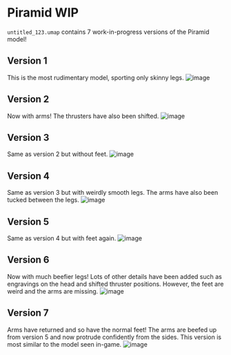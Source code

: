 # Piramid WIP
`untitled_123.umap` contains 7 work-in-progress versions of the Piramid model!

## Version 1
This is the most rudimentary model, sporting only skinny legs.
![image](https://github.com/jiltq/votv-unused-wiki/assets/89758063/281514d0-64ac-40b4-80a9-50f7f017130c)

## Version 2
Now with arms! The thrusters have also been shifted.
![image](https://github.com/jiltq/votv-unused-wiki/assets/89758063/658f05b9-7189-43fd-85a9-af47c9476c33)

## Version 3
Same as version 2 but without feet.
![image](https://github.com/jiltq/votv-unused-wiki/assets/89758063/fabff3ae-bd44-4158-b6b7-3acfddbfecca)

## Version 4
Same as version 3 but with weirdly smooth legs. The arms have also been tucked between the legs.
![image](https://github.com/jiltq/votv-unused-wiki/assets/89758063/b215d427-b18c-4496-85c4-1e740dcaf5ef)

## Version 5
Same as version 4 but with feet again.
![image](https://github.com/jiltq/votv-unused-wiki/assets/89758063/32c7d2e6-b924-4974-9ac1-3f2b9c92cd62)

## Version 6
Now with much beefier legs! Lots of other details have been added such as engravings on the head and shifted thruster positions. However, the feet are weird and the arms are missing.
![image](https://github.com/jiltq/votv-unused-wiki/assets/89758063/3f25b6e8-126b-4724-8a92-3fccb0c59131)

## Version 7
Arms have returned and so have the normal feet! The arms are beefed up from version 5 and now protrude confidently from the sides. This version is most similar to the model seen in-game.
![image](https://github.com/jiltq/votv-unused-wiki/assets/89758063/779ac7e9-2979-48c7-94f5-8727b1857d0e)
